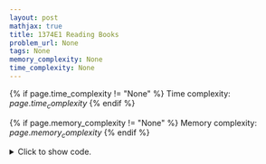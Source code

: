 ```yaml
---
layout: post
mathjax: true
title: 1374E1 Reading Books
problem_url: None
tags: None
memory_complexity: None
time_complexity: None
---
```




{% if page.time_complexity != "None" %}
Time complexity: ${{ page.time_complexity }}$
{% endif %}

{% if page.memory_complexity != "None" %}
Memory complexity: ${{ page.memory_complexity }}$
{% endif %}

<details>
<summary>
<p style="display:inline">Click to show code.</p>
</summary>
```cpp
{% raw %}
using namespace std;
using ll = long long;
using vi = vector<int>;
using ii = pair<int, int>;
int solve(int k, vector<ii> tab)
{
    sort(tab.begin(), tab.end());
    vector<int> choices;
    queue<int> queued[2];
    for (auto [t, sign] : tab)
    {
        if (sign == 2)
            choices.push_back(t);
        else
        {
            queued[sign].push(t);
            if (not queued[0].empty() and not queued[1].empty())
            {
                choices.push_back(queued[0].front() + queued[1].front());
                queued[0].pop(), queued[1].pop();
            }
        }
    }
    sort(choices.begin(), choices.end());
    if ((int)choices.size() < k)
        return -1;
    else
        return accumulate(choices.begin(), choices.begin() + k, 0);
}
int main(void)
{
    int n, k;
    cin >> n >> k;
    vector<ii> tab;
    for (int i = 0; i < n; ++i)
    {
        int ti, ai, bi;
        cin >> ti >> ai >> bi;
        if (not ai and not bi)
            continue;
        else
            tab.push_back({ti, (ai and bi ? 2 : ai)});
    }
    cout << solve(k, tab) << endl;
    return 0;
}

{% endraw %}
```
</details>


